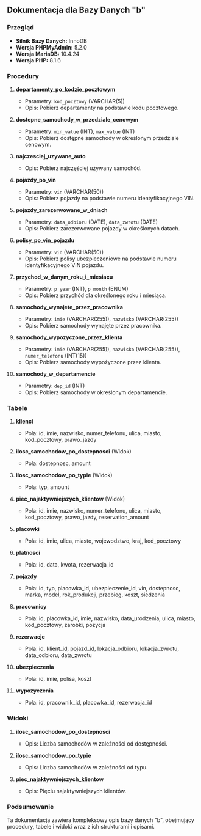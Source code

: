 ## Dokumentacja dla Bazy Danych "b"

### Przegląd
- **Silnik Bazy Danych:** InnoDB
- **Wersja PHPMyAdmin:** 5.2.0
- **Wersja MariaDB:** 10.4.24
- **Wersja PHP:** 8.1.6

### Procedury
1. **departamenty_po_kodzie_pocztowym**
   - Parametry: `kod_pocztowy` (VARCHAR(5))
   - Opis: Pobierz departamenty na podstawie kodu pocztowego.

2. **dostepne_samochody_w_przedziale_cenowym**
   - Parametry: `min_value` (INT), `max_value` (INT)
   - Opis: Pobierz dostępne samochody w określonym przedziale cenowym.

3. **najczesciej_uzywane_auto**
   - Opis: Pobierz najczęściej używany samochód.

4. **pojazdy_po_vin**
   - Parametry: `vin` (VARCHAR(50))
   - Opis: Pobierz pojazdy na podstawie numeru identyfikacyjnego VIN.

5. **pojazdy_zarezerwowane_w_dniach**
   - Parametry: `data_odbioru` (DATE), `data_zwrotu` (DATE)
   - Opis: Pobierz zarezerwowane pojazdy w określonych datach.

6. **polisy_po_vin_pojazdu**
   - Parametry: `vin` (VARCHAR(50))
   - Opis: Pobierz polisy ubezpieczeniowe na podstawie numeru identyfikacyjnego VIN pojazdu.

7. **przychod_w_danym_roku_i_miesiacu**
   - Parametry: `p_year` (INT), `p_month` (ENUM)
   - Opis: Pobierz przychód dla określonego roku i miesiąca.

8. **samochody_wynajete_przez_pracownika**
   - Parametry: `imie` (VARCHAR(255)), `nazwisko` (VARCHAR(255))
   - Opis: Pobierz samochody wynajęte przez pracownika.

9. **samochody_wypozyczone_przez_klienta**
   - Parametry: `imie` (VARCHAR(255)), `nazwisko` (VARCHAR(255)), `numer_telefonu` (INT(15))
   - Opis: Pobierz samochody wypożyczone przez klienta.

10. **samochody_w_departamencie**
    - Parametry: `dep_id` (INT)
    - Opis: Pobierz samochody w określonym departamencie.

### Tabele
1. **klienci**
   - Pola: id, imie, nazwisko, numer_telefonu, ulica, miasto, kod_pocztowy, prawo_jazdy

2. **ilosc_samochodow_po_dostepnosci** (Widok)
   - Pola: dostepnosc, amount

3. **ilosc_samochodow_po_typie** (Widok)
   - Pola: typ, amount

4. **piec_najaktywniejszych_klientow** (Widok)
   - Pola: id, imie, nazwisko, numer_telefonu, ulica, miasto, kod_pocztowy, prawo_jazdy, reservation_amount

5. **placowki**
   - Pola: id, imie, ulica, miasto, wojewodztwo, kraj, kod_pocztowy

6. **platnosci**
   - Pola: id, data, kwota, rezerwacja_id

7. **pojazdy**
   - Pola: id, typ, placowka_id, ubezpieczenie_id, vin, dostepnosc, marka, model, rok_produkcji, przebieg, koszt, siedzenia

8. **pracownicy**
   - Pola: id, placowka_id, imie, nazwisko, data_urodzenia, ulica, miasto, kod_pocztowy, zarobki, pozycja

9. **rezerwacje**
   - Pola: id, klient_id, pojazd_id, lokacja_odbioru, lokacja_zwrotu, data_odbioru, data_zwrotu

10. **ubezpieczenia**
    - Pola: id, imie, polisa, koszt

11. **wypozyczenia**
    - Pola: id, pracownik_id, placowka_id, rezerwacja_id

### Widoki
1. **ilosc_samochodow_po_dostepnosci**
   - Opis: Liczba samochodów w zależności od dostępności.

2. **ilosc_samochodow_po_typie**
   - Opis: Liczba samochodów w zależności od typu.

3. **piec_najaktywniejszych_klientow**
   - Opis: Pięciu najaktywniejszych klientów.

### Podsumowanie
Ta dokumentacja zawiera kompleksowy opis bazy danych "b", obejmujący procedury, tabele i widoki wraz z ich strukturami i opisami.
